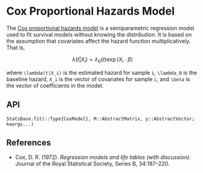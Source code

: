 # Cox Proportional Hazards Model

The [Cox proportional hazards model](https://en.wikipedia.org/wiki/Proportional_hazards_model)
is a semiparametric regression model used to fit survival models without knowing the
distribution. It is based on the assumption that covariates affect the hazard function
multiplicatively. That is,

```math
\lambda(t | X_i) = \lambda_0(t) \exp(X_i \cdot \beta)
```

where ``\lambda(t|X_i)`` is the estimated hazard for sample ``i``, ``\lambda_0`` is the
baseline hazard, ``X_i`` is the vector of covariates for sample ``i``, and ``\beta`` is
the vector of coefficients in the model.

## API

```@docs
StatsBase.fit(::Type{CoxModel}, M::AbstractMatrix, y::AbstractVector; kwargs...)
```

## References

* Cox, D. R. (1972). *Regression models and life tables (with discussion)*.
  Journal of the Royal Statistical Society, Series B, 34:187–220.
